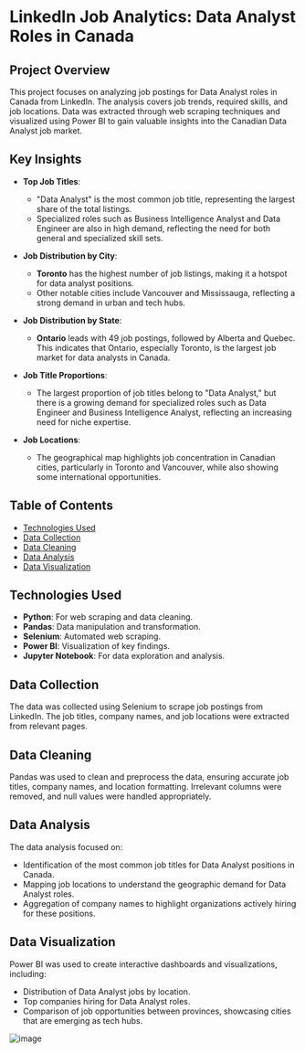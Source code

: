 # LinkedIn Job Analytics: Data Analyst Roles in Canada

## Project Overview
This project focuses on analyzing job postings for Data Analyst roles in Canada from LinkedIn. The analysis covers job trends, required skills, and job locations. Data was extracted through web scraping techniques and visualized using Power BI to gain valuable insights into the Canadian Data Analyst job market.

## **Key Insights**
- **Top Job Titles**:
  - "Data Analyst" is the most common job title, representing the largest share of the total listings.
  - Specialized roles such as Business Intelligence Analyst and Data Engineer are also in high demand, reflecting the need for both general and specialized skill sets.
  
- **Job Distribution by City**:
  - **Toronto** has the highest number of job listings, making it a hotspot for data analyst positions.
  - Other notable cities include Vancouver and Mississauga, reflecting a strong demand in urban and tech hubs.

- **Job Distribution by State**:
  - **Ontario** leads with 49 job postings, followed by Alberta and Quebec. This indicates that Ontario, especially Toronto, is the largest job market for data analysts in Canada.
  
- **Job Title Proportions**:
  - The largest proportion of job titles belong to "Data Analyst," but there is a growing demand for specialized roles such as Data Engineer and Business Intelligence Analyst, reflecting an increasing need for niche expertise.
  
- **Job Locations**:
  - The geographical map highlights job concentration in Canadian cities, particularly in Toronto and Vancouver, while also showing some international opportunities.


## Table of Contents
- [Technologies Used](#technologies-used)
- [Data Collection](#data-collection)
- [Data Cleaning](#data-cleaning)
- [Data Analysis](#data-analysis)
- [Data Visualization](#data-visualization)

## Technologies Used
- **Python**: For web scraping and data cleaning.
- **Pandas**: Data manipulation and transformation.
- **Selenium**: Automated web scraping.
- **Power BI**: Visualization of key findings.
- **Jupyter Notebook**: For data exploration and analysis.

## Data Collection
The data was collected using Selenium to scrape job postings from LinkedIn. The job titles, company names, and job locations were extracted from relevant pages.

## Data Cleaning
Pandas was used to clean and preprocess the data, ensuring accurate job titles, company names, and location formatting. Irrelevant columns were removed, and null values were handled appropriately.

## Data Analysis
The data analysis focused on:
- Identification of the most common job titles for Data Analyst positions in Canada.
- Mapping job locations to understand the geographic demand for Data Analyst roles.
- Aggregation of company names to highlight organizations actively hiring for these positions.


## Data Visualization
Power BI was used to create interactive dashboards and visualizations, including:
- Distribution of Data Analyst jobs by location.
- Top companies hiring for Data Analyst roles.
-  Comparison of job opportunities between provinces, showcasing cities that are emerging as tech hubs.

![image](https://github.com/user-attachments/assets/f23aeb53-2da9-425a-92e4-af03d1baff7e)

